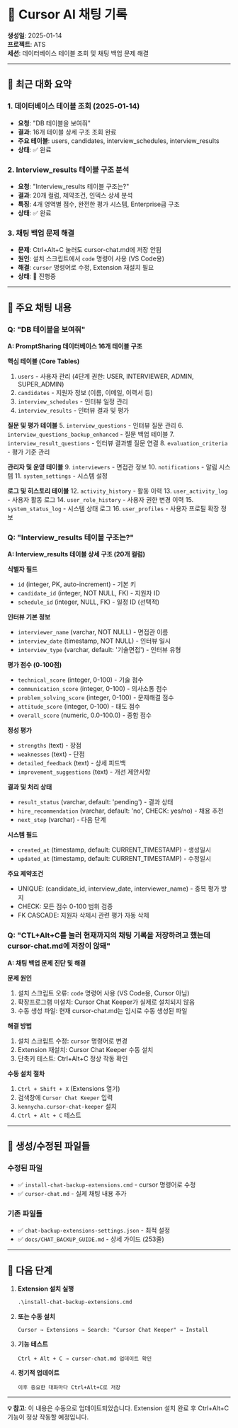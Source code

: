 # 🤖 Cursor AI 채팅 기록

**생성일**: 2025-01-14  
**프로젝트**: ATS  
**세션**: 데이터베이스 테이블 조회 및 채팅 백업 문제 해결

---

## 📝 최근 대화 요약

### 1. 데이터베이스 테이블 조회 (2025-01-14)
- **요청**: "DB 테이블을 보여줘"
- **결과**: 16개 테이블 상세 구조 조회 완료
- **주요 테이블**: users, candidates, interview_schedules, interview_results
- **상태**: ✅ 완료

### 2. Interview_results 테이블 구조 분석
- **요청**: "Interview_results 테이블 구조는?"
- **결과**: 20개 컬럼, 제약조건, 인덱스 상세 분석
- **특징**: 4개 영역별 점수, 완전한 평가 시스템, Enterprise급 구조
- **상태**: ✅ 완료

### 3. 채팅 백업 문제 해결
- **문제**: Ctrl+Alt+C 눌러도 cursor-chat.md에 저장 안됨
- **원인**: 설치 스크립트에서 `code` 명령어 사용 (VS Code용)
- **해결**: `cursor` 명령어로 수정, Extension 재설치 필요
- **상태**: 🔧 진행중

---

## 🎯 주요 채팅 내용

### Q: "DB 테이블을 보여줘"

**A: PromptSharing 데이터베이스 16개 테이블 구조**

**핵심 테이블 (Core Tables)**
1. `users` - 사용자 관리 (4단계 권한: USER, INTERVIEWER, ADMIN, SUPER_ADMIN)
2. `candidates` - 지원자 정보 (이름, 이메일, 이력서 등)
3. `interview_schedules` - 인터뷰 일정 관리
4. `interview_results` - 인터뷰 결과 및 평가

**질문 및 평가 테이블**
5. `interview_questions` - 인터뷰 질문 관리
6. `interview_questions_backup_enhanced` - 질문 백업 테이블
7. `interview_result_questions` - 인터뷰 결과별 질문 연결
8. `evaluation_criteria` - 평가 기준 관리

**관리자 및 운영 테이블**
9. `interviewers` - 면접관 정보
10. `notifications` - 알림 시스템
11. `system_settings` - 시스템 설정

**로그 및 히스토리 테이블**
12. `activity_history` - 활동 이력
13. `user_activity_log` - 사용자 활동 로그
14. `user_role_history` - 사용자 권한 변경 이력
15. `system_status_log` - 시스템 상태 로그
16. `user_profiles` - 사용자 프로필 확장 정보

### Q: "Interview_results 테이블 구조는?"

**A: Interview_results 테이블 상세 구조 (20개 컬럼)**

**식별자 필드**
- `id` (integer, PK, auto-increment) - 기본 키
- `candidate_id` (integer, NOT NULL, FK) - 지원자 ID
- `schedule_id` (integer, NULL, FK) - 일정 ID (선택적)

**인터뷰 기본 정보**
- `interviewer_name` (varchar, NOT NULL) - 면접관 이름
- `interview_date` (timestamp, NOT NULL) - 인터뷰 일시
- `interview_type` (varchar, default: '기술면접') - 인터뷰 유형

**평가 점수 (0-100점)**
- `technical_score` (integer, 0-100) - 기술 점수
- `communication_score` (integer, 0-100) - 의사소통 점수
- `problem_solving_score` (integer, 0-100) - 문제해결 점수
- `attitude_score` (integer, 0-100) - 태도 점수
- `overall_score` (numeric, 0.0-100.0) - 종합 점수

**정성 평가**
- `strengths` (text) - 장점
- `weaknesses` (text) - 단점
- `detailed_feedback` (text) - 상세 피드백
- `improvement_suggestions` (text) - 개선 제안사항

**결과 및 처리 상태**
- `result_status` (varchar, default: 'pending') - 결과 상태
- `hire_recommendation` (varchar, default: 'no', CHECK: yes/no) - 채용 추천
- `next_step` (varchar) - 다음 단계

**시스템 필드**
- `created_at` (timestamp, default: CURRENT_TIMESTAMP) - 생성일시
- `updated_at` (timestamp, default: CURRENT_TIMESTAMP) - 수정일시

**주요 제약조건**
- UNIQUE: (candidate_id, interview_date, interviewer_name) - 중복 평가 방지
- CHECK: 모든 점수 0-100 범위 검증
- FK CASCADE: 지원자 삭제시 관련 평가 자동 삭제

### Q: "CTL+Alt+C를 눌러 현재까지의 채팅 기록을 저장하려고 했는데 cursor-chat.md에 저장이 않돼"

**A: 채팅 백업 문제 진단 및 해결**

**문제 원인**
1. 설치 스크립트 오류: `code` 명령어 사용 (VS Code용, Cursor 아님)
2. 확장프로그램 미설치: Cursor Chat Keeper가 실제로 설치되지 않음
3. 수동 생성 파일: 현재 cursor-chat.md는 임시로 수동 생성된 파일

**해결 방법**
1. 설치 스크립트 수정: `cursor` 명령어로 변경
2. Extension 재설치: Cursor Chat Keeper 수동 설치
3. 단축키 테스트: Ctrl+Alt+C 정상 작동 확인

**수동 설치 절차**
1. `Ctrl + Shift + X` (Extensions 열기)
2. 검색창에 `Cursor Chat Keeper` 입력
3. `kennycha.cursor-chat-keeper` 설치
4. `Ctrl + Alt + C` 테스트

---

## 📁 생성/수정된 파일들

### 수정된 파일
- ✅ `install-chat-backup-extensions.cmd` - cursor 명령어로 수정
- ✅ `cursor-chat.md` - 실제 채팅 내용 추가

### 기존 파일들
- ✅ `chat-backup-extensions-settings.json` - 최적 설정
- ✅ `docs/CHAT_BACKUP_GUIDE.md` - 상세 가이드 (253줄)

---

## 🚀 다음 단계

1. **Extension 설치 실행**
   ```cmd
   .\install-chat-backup-extensions.cmd
   ```

2. **또는 수동 설치**
   ```
   Cursor → Extensions → Search: "Cursor Chat Keeper" → Install
   ```

3. **기능 테스트**
   ```
   Ctrl + Alt + C → cursor-chat.md 업데이트 확인
   ```

4. **정기적 업데이트**
   ```
   이후 중요한 대화마다 Ctrl+Alt+C로 저장
   ```

---

**💡 참고**: 이 내용은 수동으로 업데이트되었습니다. Extension 설치 완료 후 Ctrl+Alt+C 기능이 정상 작동할 예정입니다. 
